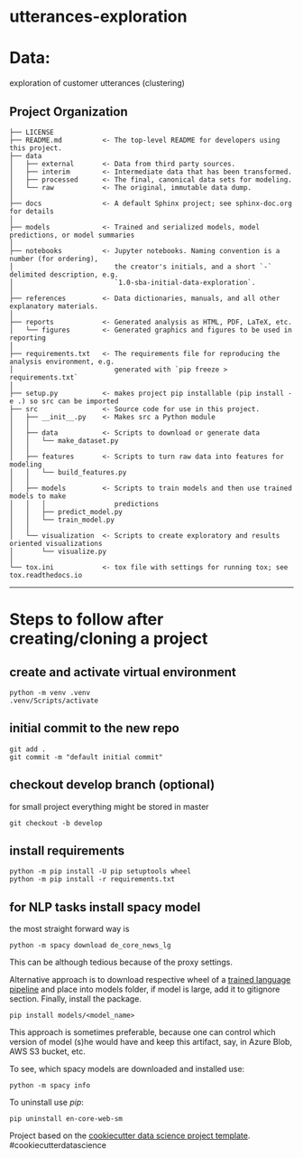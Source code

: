 # utterances-exploration

# Data:

exploration of customer utterances (clustering)

## Project Organization

```
├── LICENSE
├── README.md          <- The top-level README for developers using this project.
├── data
│   ├── external       <- Data from third party sources.
│   ├── interim        <- Intermediate data that has been transformed.
│   ├── processed      <- The final, canonical data sets for modeling.
│   └── raw            <- The original, immutable data dump.
│
├── docs               <- A default Sphinx project; see sphinx-doc.org for details
│
├── models             <- Trained and serialized models, model predictions, or model summaries
│
├── notebooks          <- Jupyter notebooks. Naming convention is a number (for ordering),
│                         the creator's initials, and a short `-` delimited description, e.g.
│                         `1.0-sba-initial-data-exploration`.
│
├── references         <- Data dictionaries, manuals, and all other explanatory materials.
│
├── reports            <- Generated analysis as HTML, PDF, LaTeX, etc.
│   └── figures        <- Generated graphics and figures to be used in reporting
│
├── requirements.txt   <- The requirements file for reproducing the analysis environment, e.g.
│                         generated with `pip freeze > requirements.txt`
│
├── setup.py           <- makes project pip installable (pip install -e .) so src can be imported
├── src                <- Source code for use in this project.
│   ├── __init__.py    <- Makes src a Python module
│   │
│   ├── data           <- Scripts to download or generate data
│   │   └── make_dataset.py
│   │
│   ├── features       <- Scripts to turn raw data into features for modeling
│   │   └── build_features.py
│   │
│   ├── models         <- Scripts to train models and then use trained models to make
│   │   │                 predictions
│   │   ├── predict_model.py
│   │   └── train_model.py
│   │
│   └── visualization  <- Scripts to create exploratory and results oriented visualizations
│       └── visualize.py
│
└── tox.ini            <- tox file with settings for running tox; see tox.readthedocs.io
```

---

# Steps to follow after creating/cloning a project

## create and activate virtual environment

```
python -m venv .venv
.venv/Scripts/activate
```

## initial commit to the new repo

```
git add .
git commit -m "default initial commit"
```

## checkout develop branch (optional)

for small project everything might be stored in master

```
git checkout -b develop
```

## install requirements

```
python -m pip install -U pip setuptools wheel
python -m pip install -r requirements.txt
```

## for NLP tasks install spacy model

the most straight forward way is

```
python -m spacy download de_core_news_lg
```

This can be although tedious because of the proxy settings.

Alternative approach is to download respective wheel of a [trained language pipeline](https://spacy.io/models/) and place into models folder, if model is large, add it to gitignore section. Finally, install the package.

```
pip install models/<model_name>
```

This approach is sometimes preferable, because one can control which version of model (s)he would have and keep this artifact, say, in Azure Blob, AWS S3 bucket, etc.

To see, which spacy models are downloaded and installed use:

```
python -m spacy info
```

To uninstall use $pip$:

```
pip uninstall en-core-web-sm
```

Project based on the [cookiecutter data science project template](https://drivendata.github.io/cookiecutter-data-science/). #cookiecutterdatascience
